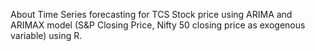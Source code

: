 About
Time Series forecasting for TCS Stock price using ARIMA and ARIMAX model (S&P Closing Price, Nifty 50 closing price as exogenous variable) using R.
